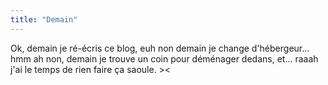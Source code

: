```yaml
---
title: "Demain"
---
```


Ok, demain je ré-écris ce blog, euh non demain je change d'hébergeur... hmm ah
non, demain je trouve un coin pour déménager dedans, et... raaah j'ai le temps
de rien faire ça saoule. ><

